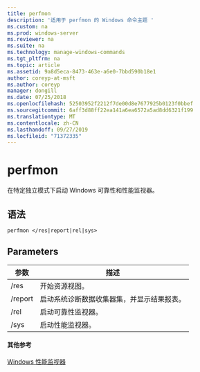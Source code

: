 ```yaml
---
title: perfmon
description: '适用于 perfmon 的 Windows 命令主题 '
ms.custom: na
ms.prod: windows-server
ms.reviewer: na
ms.suite: na
ms.technology: manage-windows-commands
ms.tgt_pltfrm: na
ms.topic: article
ms.assetid: 9a8d5eca-8473-463e-a6e0-7bbd590b18e1
author: coreyp-at-msft
ms.author: coreyp
manager: dongill
ms.date: 07/25/2018
ms.openlocfilehash: 52503952f2212f7de00d8e7677925b0123f0bbef
ms.sourcegitcommit: 6aff3d88ff22ea141a6ea6572a5ad8dd6321f199
ms.translationtype: MT
ms.contentlocale: zh-CN
ms.lasthandoff: 09/27/2019
ms.locfileid: "71372335"
---
```

# <a name="perfmon"></a>perfmon

在特定独立模式下启动 Windows 可靠性和性能监视器。

## <a name="syntax"></a>语法

```
perfmon </res|report|rel|sys>
```

## <a name="parameters"></a>Parameters

|参数|描述|
|---------|-----------|
|/res|开始资源视图。|
|/report|启动系统诊断数据收集器集，并显示结果报表。|
|/rel|启动可靠性监视器。|
|/sys|启动性能监视器。|

#### <a name="additional-references"></a>其他参考

[Windows 性能监视器](https://docs.microsoft.com/previous-versions/windows/it-pro/windows-server-2008-R2-and-2008/cc749154(v%3dws.11))
